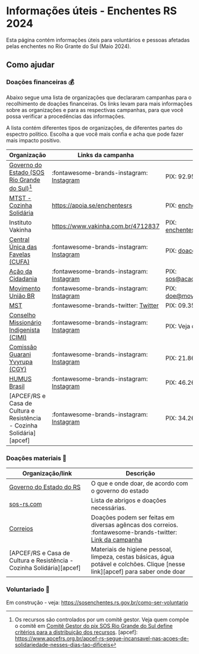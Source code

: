 # Informações úteis - Enchentes RS 2024

Esta página contém informações úteis para voluntários e pessoas afetadas pelas enchentes no Rio Grante do Sul (Maio 2024).

## Como ajudar

### Doações financeiras 💰

Abaixo segue uma lista de organizações que declararam campanhas para o recolhimento de doações financeiras.
Os links levam para mais informações sobre as organizações e para as respectivas campanhas, para que você possa verificar a procedências das informações.

A lista contém diferentes tipos de organizações, de diferentes partes do espectro político. Escolha a que você mais confia e acha que pode fazer mais impacto positivo.

| Organização                                                           | Links da campanha                                                                                  | Como doar                        |
| --------------------------------------------------------------------- | -------------------------------------------------------------------------------------------------- | -------------------------------- |
| [Governo do Estado (SOS Rio Grande do Sul)][sosrs][^sosrs]            | :fontawesome-brands-instagram: [Instagram](https://www.instagram.com/p/C6elevDOfVW/)               | PIX: 92.958.800/0001-38          |
| [MTST - Cozinha Solidária](https://mtst.org/cozinhas-solidarias/)     | <https://apoia.se/enchentesrs>                                                                     | PIX: enchentes@apoia.se          |
| Instituto Vakinha                                                     | <https://www.vakinha.com.br/4712837>                                                               | PIX: enchentes@vakinha.com.br    |
| [Central Única das Favelas (CUFA)](https://cufa.org.br/doar/)         | :fontawesome-brands-instagram: [Instagram](https://www.instagram.com/p/C6hNWBzpbRK/)               | PIX: doacoes@cufa.org.br         |
| [Ação da Cidadania](https://www.acaodacidadania.org.br/como-apoiar)   | :fontawesome-brands-instagram: [Instagram](https://www.instagram.com/p/C6eGa18N_HA/)               | PIX: sos@acaodacidadania.org.br  |
| [Movimento União BR](https://www.movimentouniaobr.com.br/)            | :fontawesome-brands-instagram: [Instagram](https://www.instagram.com/p/C6fFFlSNhZw/)               | PIX: doe@movimentouniaobr.com.br |
| [MST](https://mst.org.br/quem-somos/)                                 | :fontawesome-brands-twitter: [Twitter](https://twitter.com/MST_Oficial/status/1786843972385608008) | PIX: 09.352.141/0001-48          |
| [Conselho Missionário Indigenista (CIMI)](https://cimi.org.br/)       | :fontawesome-brands-instagram: [Instagram](https://www.instagram.com/p/C6mfJUTPu9a/)               | PIX: Veja o instragram           |
| [Comissão Guarani Yvyrupa (CGY)](https://www.yvyrupa.org.br/)         | :fontawesome-brands-instagram: [Instagram](https://www.instagram.com/p/C6hXaMBvib1/)               | PIX: 21.860.239/0001-01          |
| [HUMUS Brasil](https://www.humusbr.org/quem-somos)                    | :fontawesome-brands-instagram: [Instagram](https://www.instagram.com/p/C6hTjz3pxe3/)               | PIX: 46.265.388/0001-53          |
| [APCEF/RS e Casa de Cultura e Resistência - Cozinha Solidária][apcef] | :fontawesome-brands-instagram: [Instagram](https://www.instagram.com/p/C6uMCc5uKwG/)               | PIX: 34.267.237/0001-55          |

[sosrs]: https://sosenchentes.rs.gov.br/sobre-o-pix 
[^sosrs]: Os recursos são controlados por um comitê gestor. Veja quem compõe o comitê em [Comitê Gestor do pix SOS Rio Grande do Sul define critérios para a distribuição dos recursos](https://www.estado.rs.gov.br/comite-gestor-do-pix-sos-rio-grande-do-sul-define-criterios-para-a-distribuicao-dos-recursos).
[apcef]: https://www.apcefrs.org.br/apcef-rs-segue-incansavel-nas-acoes-de-solidariedade-nesses-dias-tao-dificeis

### Doações materiais 👕

| Organização/link                                                            | Descrição                                                                                                                                                                  |
| --------------------------------------------------------------------------- | -------------------------------------------------------------------------------------------------------------------------------------------------------------------------- |
| [Governo do Estado do RS](https://sosenchentes.rs.gov.br/o-que-e-onde-doar) | O que e onde doar, de acordo com o governo do estado                                                                                                                       |
| [sos-rs.com](https://sos-rs.com/)                                           | Lista de abrigos e doações necessárias.                                                                                                                                    |
| [Correios]                                                                  | Doações podem ser feitas em diversas agêncas dos correios. <br> :fontawesome-brands-twitter: [Link da campanha](https://twitter.com/correiosBR/status/1787780269908333004) |
| [APCEF/RS e Casa de Cultura e Resistência - Cozinha Solidária][apcef]       | Materiais de higiene pessoal, limpeza, cestas básicas, água potável e colchões. Clique [nesse link][apcef] para saber onde doar                                            |

[Correios]: https://saladeimprensa.correios.com.br/arquivos/9505

### Voluntariado 💪

Em construção - veja: <https://sosenchentes.rs.gov.br/como-ser-voluntario>